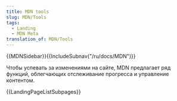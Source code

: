 ```yaml
---
title: MDN tools
slug: MDN/Tools
tags:
  - Landing
  - MDN Meta
translation_of: MDN/Tools
---
```


{{MDNSidebar}}{{IncludeSubnav("/ru/docs/MDN")}}

Чтобы успевать за изменениями на сайте, MDN предлагает ряд функций, облегчающих отслеживание прогресса и управление контентом.

{{LandingPageListSubpages}}
